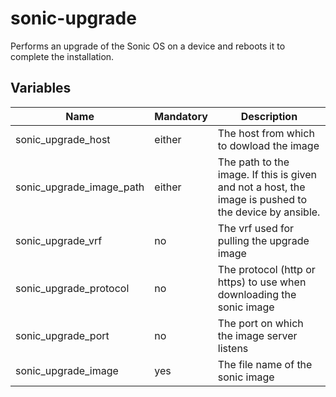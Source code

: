# sonic-upgrade

Performs an upgrade of the Sonic OS on a device and reboots it to complete the installation.

## Variables

| Name                     | Mandatory | Description                                                                                           |
| ------------------------ | --------- | ----------------------------------------------------------------------------------------------------- |
| sonic_upgrade_host       | either    | The host from which to dowload the image                                                              |
| sonic_upgrade_image_path | either    | The path to the image. If this is given and not a host, the image is pushed to the device by ansible. |
| sonic_upgrade_vrf      | no        | The vrf used for pulling the upgrade image                                                              |
| sonic_upgrade_protocol | no        | The protocol (http or https) to use when downloading the sonic image                                    |
| sonic_upgrade_port     | no        | The port on which the image server listens                                                              |
| sonic_upgrade_image    | yes       | The file name of the sonic image                                                                        |
